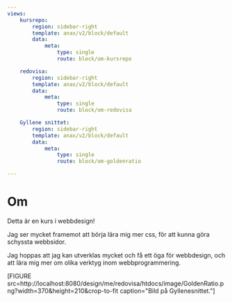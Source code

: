 ```yaml
---
views:
    kursrepo:
        region: sidebar-right
        template: anax/v2/block/default
        data:
            meta:
                type: single
                route: block/om-kursrepo

    redovisa:
        region: sidebar-right
        template: anax/v2/block/default
        data:
            meta:
                type: single
                route: block/om-redovisa

    Gyllene snittet:
        region: sidebar-right
        template: anax/v2/block/default
        data:
            meta:
                type: single
                route: block/om-goldenratio

---
```

Om
=========================

Detta är en kurs i webbdesign!

Jag ser mycket framemot att börja lära mig mer css,
för att kunna göra schyssta webbsidor.

Jag hoppas att jag kan utverklas mycket och få ett öga för webbdesign,
och att lära mig mer om olika verktyg inom webbprogrammering.


[FIGURE src=http://localhost:8080/design/me/redovisa/htdocs/image/GoldenRatio.png?width=370&height=210&crop-to-fit caption="Bild på Gyllenesnittet."]

<!-- [Min me redovisa på GitHub](https://github.com/simonbeijer/designv2)>
[Kursens repo på GitHub](https://github.com/dbwebb-se/design) -->
